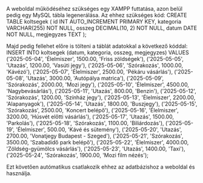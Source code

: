 A weboldal működéséhez szükséges egy XAMPP futtatása, azon belül pedig egy MySQL tábla legenerálása.
Az ehhez szükséges kód: 
CREATE TABLE koltsegek (
    id INT AUTO_INCREMENT PRIMARY KEY,
    kategoria VARCHAR(255) NOT NULL,
    osszeg DECIMAL(10, 2) NOT NULL,
    datum DATE NOT NULL,
    megjegyzes TEXT
);

Majd pedig fellehet előre is tölteni a táblát adatokkal a következő kóddal: 
INSERT INTO koltsegek (datum, kategoria, osszeg, megjegyzes) VALUES
('2025-05-04', 'Élelmiszer', 1500.00, 'Friss zöldségek'),
('2025-05-05', 'Utazás', 1200.00, 'Vasúti jegy'),
('2025-05-06', 'Szórakozás', 1000.00, 'Kávézó'),
('2025-05-07', 'Élelmiszer', 2500.00, 'Pékáru vásárlás'),
('2025-05-08', 'Utazás', 3000.00, 'Autópálya matrica'),
('2025-05-09', 'Szórakozás', 2000.00, 'Mozi jegy'),
('2025-05-10', 'Élelmiszer', 4500.00, 'Nagybevásárlás'),
('2025-05-11', 'Utazás', 800.00, 'Benzin'),
('2025-05-12', 'Szórakozás', 1200.00, 'Színház jegy'),
('2025-05-13', 'Élelmiszer', 2200.00, 'Alapanyagok'),
('2025-05-14', 'Utazás', 1800.00, 'Buszjegy'),
('2025-05-15', 'Szórakozás', 2500.00, 'Koncert belépő'),
('2025-05-16', 'Élelmiszer', 3200.00, 'Húsvét előtti vásárlás'),
('2025-05-17', 'Utazás', 1500.00, 'Parkolás'),
('2025-05-18', 'Szórakozás', 1100.00, 'Biliárdozás'),
('2025-05-19', 'Élelmiszer', 500.00, 'Kávé és sütemény'),
('2025-05-20', 'Utazás', 2700.00, 'Vonatjegy Budapest - Szeged'),
('2025-05-21', 'Szórakozás', 3500.00, 'Szabadidő park belépő'),
('2025-05-22', 'Élelmiszer', 4000.00, 'Zöldség-gyümölcs vásárlás'),
('2025-05-23', 'Utazás', 1400.00, 'Taxi'),
('2025-05-24', 'Szórakozás', 1900.00, 'Mozi film nézés');

Ezt követően autómatikus csatlakozik ehhez az adatbázishoz a weboldal és használja.
